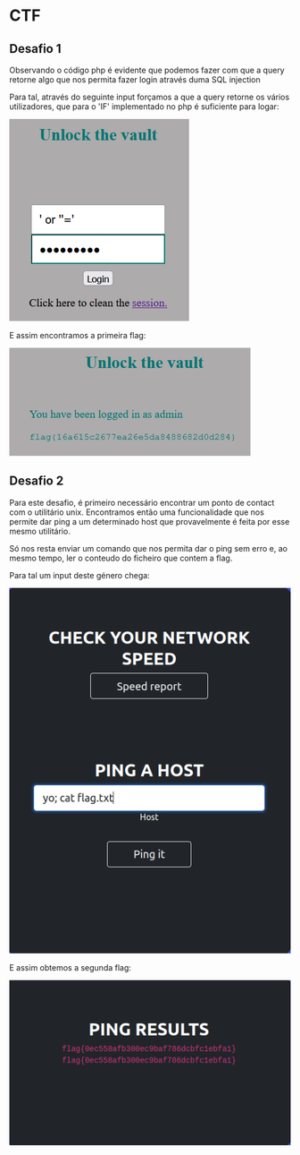 # CTF #

## Desafio 1

Observando o código php é evidente que podemos fazer com que a query retorne algo que nos permita fazer login através duma SQL injection

Para tal, através do seguinte input forçamos a que a query retorne os vários utilizadores, que para o 'IF' implementado no php é suficiente para logar:

![d1 input](images/ctf7d1_injection.png)

E assim encontramos a primeira flag:

![d2 input](images/ctf7d1_flag.png)

## Desafio 2

Para este desafio, é primeiro necessário encontrar um ponto de contact com o utilitário unix. Encontramos então uma funcionalidade que nos permite dar ping a um determinado host que provavelmente é feita por esse mesmo utilitário.

Só nos resta enviar um comando que nos permita dar o ping sem erro e, ao mesmo tempo, ler o conteudo do ficheiro que contem a flag.

Para tal um input deste género chega:

![d2 input](images/ctf7d2_injection.png)

E assim obtemos a segunda flag:

![d2 flag](images/ctf7d2_flag.png)
